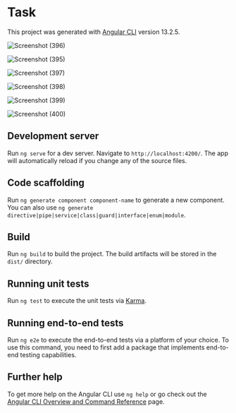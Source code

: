 # Task

This project was generated with [Angular CLI](https://github.com/angular/angular-cli) version 13.2.5.


![Screenshot (396)](https://user-images.githubusercontent.com/94112233/167514227-3e548dfb-4927-47f7-a562-729ba0eecf9b.png)

![Screenshot (395)](https://user-images.githubusercontent.com/94112233/167514218-72f32c14-bbbe-402c-b4cf-69b3716f6572.png)






![Screenshot (397)](https://user-images.githubusercontent.com/94112233/167514235-39ee8740-47d0-46fe-ae90-97c16ab681ac.png)


![Screenshot (398)](https://user-images.githubusercontent.com/94112233/167514256-d14dc514-00df-48fd-baba-ac30ce21590a.png)


![Screenshot (399)](https://user-images.githubusercontent.com/94112233/167514272-f7a919af-f50a-424c-9ddd-c548b7365f8a.png)


![Screenshot (400)](https://user-images.githubusercontent.com/94112233/167514286-cf3412fc-b23d-432c-afc2-88a8b8962c1e.png)

















## Development server

Run `ng serve` for a dev server. Navigate to `http://localhost:4200/`. The app will automatically reload if you change any of the source files.

## Code scaffolding

Run `ng generate component component-name` to generate a new component. You can also use `ng generate directive|pipe|service|class|guard|interface|enum|module`.

## Build

Run `ng build` to build the project. The build artifacts will be stored in the `dist/` directory.

## Running unit tests

Run `ng test` to execute the unit tests via [Karma](https://karma-runner.github.io).

## Running end-to-end tests

Run `ng e2e` to execute the end-to-end tests via a platform of your choice. To use this command, you need to first add a package that implements end-to-end testing capabilities.

## Further help

To get more help on the Angular CLI use `ng help` or go check out the [Angular CLI Overview and Command Reference](https://angular.io/cli) page.
